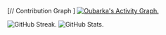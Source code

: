 [// Contribution Graph ]
[![Oubarka's Activity Graph.](https://github-readme-activity-graph.vercel.app/graph?username=droubarka&theme=react-dark)](https://github.com/droubarka/droubarka)

<img alt="GitHub Streak." src="https://streak-stats.demolab.com?user=droubarka&theme=react&card_width=400" style="text-align: left"/>
<img alt="GitHub Stats." src="https://github-readme-stats.vercel.app/api?username=droubarka&show_icons=true&theme=react&rank_icon=github&card_width=300"/>
